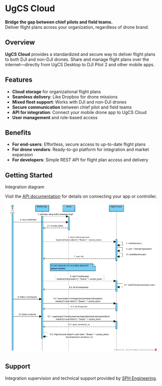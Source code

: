 # UgCS Cloud

**Bridge the gap between chief pilots and field teams.**  
Deliver flight plans across your organization, regardless of drone brand.

## Overview

**UgCS Cloud** provides a standardized and secure way to deliver flight plans to both DJI and non-DJI drones. Share and manage flight plans over the internet—directly from UgCS Desktop to DJI Pilot 2 and other mobile apps.

## Features

- **Cloud storage** for organizational flight plans
- **Seamless delivery**: Like Dropbox for drone missions
- **Mixed fleet support**: Works with DJI and non-DJI drones
- **Secure communication** between chief pilot and field teams
- **API for integration**: Connect your mobile drone app to UgCS Cloud
- **User management** and role-based access

## Benefits

- **For end-users**: Effortless, secure access to up-to-date flight plans
- **For drone vendors**: Ready-to-go platform for integration and market expansion
- **For developers**: Simple REST API for flight plan access and delivery

## Getting Started

Integration diagram

Visit the [API documentation](https://dev-cloud.ugcs.com/api) for details on connecting your app or controller.

![UgCS Cloud Integration Sequence](sequence.png)

## Support

Integration supervision and technical support provided by [SPH Engineering](https://www.sphengineering.com/).

